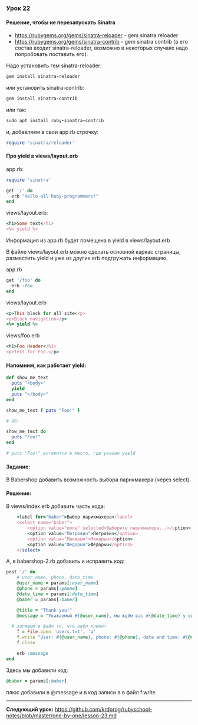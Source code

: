 ### Урок 22

#### Решение, чтобы не перезапускать Sinatra

- https://rubygems.org/gems/sinatra-reloader - gem sinatra reloader
- https://rubygems.org/gems/sinatra-contrib - gem sinatra contrib (в его состав входит sinatra-reloader, возможно в некоторых случаях надо попробовать поставить его).

Надо установить гем sinatra-reloader:
```ruby
gem install sinatra-reloader
```
или установить sinatra-contrib:
```ruby
gem install sinatra-contrib
```
или так:
```ruby
sudo apt install ruby-sinatra-contrib
```
и, добавляем в свои app.rb строчку:
```ruby
require 'sinatra/reloader'
```

#### Про yield в views/layout.erb

app.rb:
```ruby
require 'sinatra'

get '/' do
  erb "Hello all Ruby-programmers!"
end
```
views/layout.erb:
```ruby
<h1>Some text</h1>
<%= yield %>
```
Информация из app.rb будет помещена в yield в views/layout.erb

В файле views/layout.erb можно сделать основной каркас страницы, разместить yield и уже из других erb подгружать информацию.

app.rb
```ruby
get '/foo' do
  erb :foo
end
```
views/layout.erb
```ruby
<p>This block for all site</p>
<p>Block navigation</p>
<%= yield %>
```
views/foo.erb
```ruby
<h1>Foo Header</h1>
<p>Text for Foo.</p>
```

#### Напомним, как работает yield:
```ruby
def show_me_text
  puts "<body>"
  yield
  puts "</body>"
end

show_me_text { puts "Foo!" }

# OR:

show_me_text do
  puts "Foo!"
end

# puts "Foo!" вставится в место, где указан yield
```
#### Задание:
В Babershop добавить возможность выбора парикмахера (через select).

#### Решение:
В views/index.erb добавить часть кода:
```ruby
	<label for="baber">Выбор парикмахера</label>
	<select name="baber">
		<option value="none" selected>Выберите парикмахера...</option>
		<option value="Петрович">Петрович</option>
		<option value="Макарыч">Макарыч</option>
		<option value="Федорыч">Федорыч</option>
	</select>
```
А, в babershop-2.rb добавить и исправить код:
```ruby
post '/' do
	# user_name, phone, date_time
	@user_name = params[:user_name]
	@phone = params[:phone]
	@date_time = params[:date_time]
	@baber = params[:baber]

	@title = "Thank you!"
	@message = "Уважаемый #{@user_name}, мы ждём вас #{@date_time} у выбранного парикмахера #{@baber}."

  # запишем в файл то, что ввёл клиент
	f = File.open 'users.txt', 'a'
	f.write "User: #{@user_name}, phone: #{@phone}, date and time: #{@date_time}. Baber: #{@baber}.\n"
	f.close

	erb :message
end
```
Здесь мы добавили код:
```ruby
@baber = params[:baber]
```
плюс добавили в @message и в код записи в в файл f.write 

---
**Следующий урок:**  https://github.com/krdprog/rubyschool-notes/blob/master/one-by-one/lesson-23.md